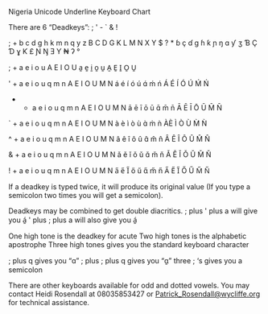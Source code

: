 Nigeria Unicode Underline Keyboard Chart

There are 6 “Deadkeys”:     ; ' - ` & ! 

; +  b c d g h k m n q y z B C D G K L M N X Y $ ? *
       ɓ ç ɗ ɡ ɦ ƙ ɲ ŋ  ɑ ƴ ʒ Ɓ Ç Ɗ ɣ  Ƙ £  Ɲ Ŋ  Ǝ Ƴ ₦ ʔ °

; + a e i o u A E I O U
      a̱ e̱ i̱ o̱ u̱ A̱ E̱ I̱ O̱ U̱

' + a e i o u q m n A E I O U M N
      á é í ó ú ɑ́ ḿ ń Á É Í Ó Ú Ḿ Ń

- + a e i o u q m n A E I O U M N
      ā ē ī ō ū ɑ̄ m̄ n̄ Ā Ē Ī Ō Ū M̄ N̄

` + a e i o u q m n A E I O U M N
       à è ì ò ù ɑ̀ m̀ ǹ ÀÈ Ì Ò Ù M̀ Ǹ

^ + a e i o u q m n A E I O U M N
       â ê î ô û ɑ̂ m̂ n̂ Â Ê Î Ô Û M̂ N̂

& + a e i o u q m n A E I O U M N
        ǎ ě ǐ ǒ ǔ ɑ̌ m̌ ň Ǎ Ě Ǐ Ǒ Ǔ M̌ Ň

!  + a e i o u q m n A E I O U M N
       a̋ e̋ I̋ ő ű ɑ̋ m̋ n̋ A̋ E̋ I̋ Ő Ű M̋ N̋

If a deadkey is typed twice, it will produce its original value (If you type a semicolon two times you will get a semicolon).

Deadkeys may be combined to get double diacritics.
; plus ' plus a    will give you   á̱ 
' plus ; plus a    will also give you á̱

One high tone is the deadkey for acute
Two high tones is the alphabetic apostrophe
Three high tones gives you the standard keyboard character

; plus q gives you “ɑ”
; plus ; plus q gives you “ɑ̱”
three ; ‘s  gives you a semicolon

There are other keyboards available for odd and dotted vowels. You may contact Heidi Rosendall at 08035853427 or
Patrick_Rosendall@wycliffe.org for technical assistance.

